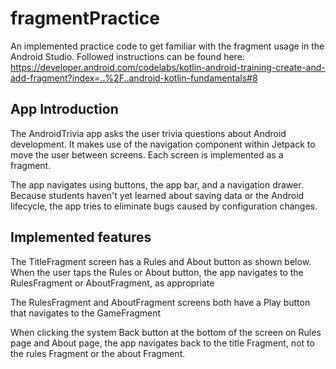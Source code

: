 fragmentPractice
============================
An implemented practice code to get familiar with the fragment usage in the Android Studio.
Followed instructions can be found here: https://developer.android.com/codelabs/kotlin-android-training-create-and-add-fragment?index=..%2F..android-kotlin-fundamentals#8

App Introduction
------------

The AndroidTrivia app asks the user trivia questions about Android development.
It makes use of the navigation component within Jetpack to move the user between
screens. Each screen is implemented as a fragment.

The app navigates using buttons, the app bar, and a navigation drawer. Because
students haven't yet learned about saving data or the Android lifecycle, the app
tries to eliminate bugs caused by configuration changes.

Implemented features
------------

The TitleFragment screen has a Rules and About button as shown below.
When the user taps the Rules or About button, the app navigates to the RulesFragment or AboutFragment, as appropriate

The RulesFragment and AboutFragment screens both have a Play button that navigates to the GameFragment

When clicking the system Back button at the bottom of the screen on Rules page and About page, the app navigates back to the title Fragment, not to the rules Fragment or the about Fragment.


